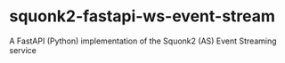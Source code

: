 # squonk2-fastapi-ws-event-stream
A FastAPI (Python) implementation of the Squonk2 (AS) Event Streaming service
